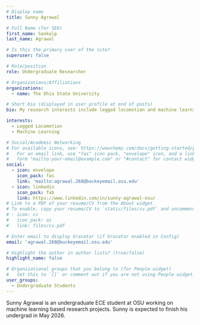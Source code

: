 ```yaml
---
# Display name
title: Sunny Agrawal

# Full Name (for SEO)
first_name: Sankalp
last_name: Agrawal

# Is this the primary user of the site?
superuser: false

# Role/position
role: Undergraduate Researcher

# Organizations/Affiliations
organizations:
  - name: The Ohio State University

# Short bio (displayed in user profile at end of posts)
bio: My research interests include legged locomotion and machine learning.

interests:
  - Legged Locomotion
  - Machine Learning

# Social/Academic Networking
# For available icons, see: https://wowchemy.com/docs/getting-started/page-builder/#icons
#   For an email link, use "fas" icon pack, "envelope" icon, and a link in the
#   form "mailto:your-email@example.com" or "#contact" for contact widget.
social:
  - icon: envelope
    icon_pack: fas
    link: 'mailto:agrawal.268@buckeyemail.osu.edu'
  - icon: linkedin
    icon_pack: fab
    link: https://www.linkedin.com/in/sunny-agrawal-osu/
# Link to a PDF of your resume/CV from the About widget.
# To enable, copy your resume/CV to `static/files/cv.pdf` and uncomment the lines below.
# - icon: cv
#   icon_pack: ai
#   link: files/cv.pdf

# Enter email to display Gravatar (if Gravatar enabled in Config)
email: 'agrawal.268@buckeyemail.osu.edu'

# Highlight the author in author lists? (true/false)
highlight_name: false

# Organizational groups that you belong to (for People widget)
#   Set this to `[]` or comment out if you are not using People widget.
user_groups:
  - Undergraduate Students
---
```


Sunny Agrawal is an undergraduate ECE student at OSU working on machine learning based research projects. Sunny is expected to finish his undergrad in May 2026. 
